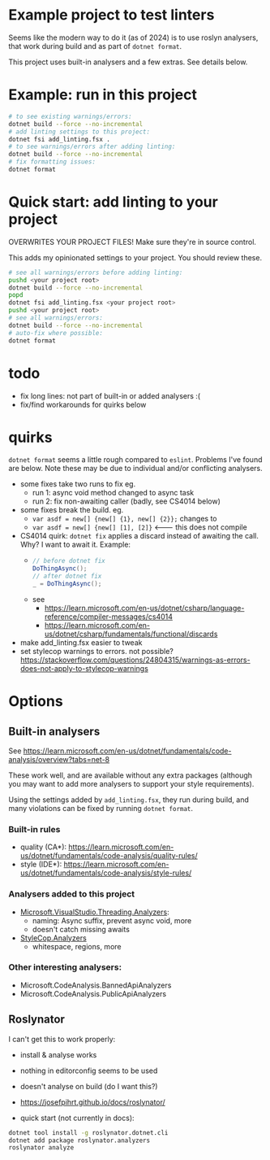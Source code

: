 # Example project to test linters

Seems like the modern way to do it (as of 2024) is to use roslyn analysers, that
work during build and as part of `dotnet format`.

This project uses built-in analysers and a few extras. See details below.

# Example: run in this project
```sh
# to see existing warnings/errors:
dotnet build --force --no-incremental
# add linting settings to this project:
dotnet fsi add_linting.fsx .
# to see warnings/errors after adding linting:
dotnet build --force --no-incremental
# fix formatting issues:
dotnet format
```

# Quick start: add linting to your project
OVERWRITES YOUR PROJECT FILES! Make sure they're in source control.

This adds my opinionated settings to your project. You should review these.

```sh
# see all warnings/errors before adding linting:
pushd <your project root>
dotnet build --force --no-incremental
popd
dotnet fsi add_linting.fsx <your project root>
pushd <your project root>
# see all warnings/errors:
dotnet build --force --no-incremental
# auto-fix where possible:
dotnet format
```

# todo
- fix long lines: not part of built-in or added analysers :(
- fix/find workarounds for quirks below

# quirks
`dotnet format` seems a little rough compared to `eslint`. Problems I've found
are below. Note these may be due to individual and/or conflicting analysers.

- some fixes take two runs to fix eg.
    - run 1: async void method changed to async task
    - run 2: fix non-awaiting caller (badly, see CS4014 below)
- some fixes break the build. eg.
    - `var asdf = new[] {new[] {1}, new[] {2}};` changes to
    - `var asdf = new[] {new[] [1], [2]}` <--- this does not compile
- CS4014 quirk: `dotnet fix` applies a discard instead of awaiting the call.
  Why? I want to await it. Example:
    - ```cs
      // before dotnet fix
      DoThingAsync();
      // after dotnet fix
      _ = DoThingAsync();
      ```
    - see
        - https://learn.microsoft.com/en-us/dotnet/csharp/language-reference/compiler-messages/cs4014
        - https://learn.microsoft.com/en-us/dotnet/csharp/fundamentals/functional/discards
- make add_linting.fsx easier to tweak
- set stylecop warnings to errors. not possible? https://stackoverflow.com/questions/24804315/warnings-as-errors-does-not-apply-to-stylecop-warnings

# Options
## Built-in analysers
See https://learn.microsoft.com/en-us/dotnet/fundamentals/code-analysis/overview?tabs=net-8

These work well, and are available without any extra packages (although you may
want to add more analysers to support your style requirements).

Using the settings added by `add_linting.fsx`, they run during build, and many
violations can be fixed by running `dotnet format`.

### Built-in rules
- quality (CA*): https://learn.microsoft.com/en-us/dotnet/fundamentals/code-analysis/quality-rules/
- style (IDE*): https://learn.microsoft.com/en-us/dotnet/fundamentals/code-analysis/style-rules/

### Analysers added to this project
- [Microsoft.VisualStudio.Threading.Analyzers](https://github.com/microsoft/vs-threading/blob/main/doc/analyzers/index.md):
    - naming: Async suffix, prevent async void, more
    - doesn't catch missing awaits
- [StyleCop.Analyzers](https://github.com/DotNetAnalyzers/StyleCopAnalyzers)
    - whitespace, regions, more

### Other interesting analysers:
- Microsoft.CodeAnalysis.BannedApiAnalyzers
- Microsoft.CodeAnalysis.PublicApiAnalyzers

## Roslynator
I can't get this to work properly:
- install & analyse works
- nothing in editorconfig seems to be used
- doesn't analyse on build (do I want this?)

- https://josefpihrt.github.io/docs/roslynator/
- quick start (not currently in docs):
```sh
dotnet tool install -g roslynator.dotnet.cli
dotnet add package roslynator.analyzers
roslynator analyze
```
